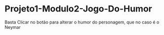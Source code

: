 # Projeto1-Modulo2-Jogo-Do-Humor
Basta Clicar no botão para alterar o humor do personagem, que no caso é o Neymar
